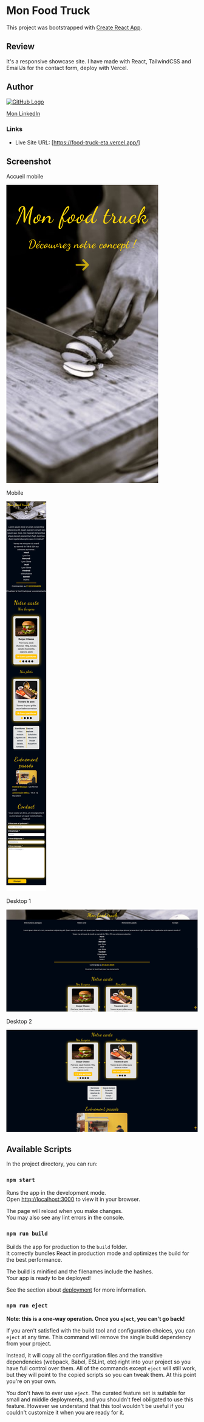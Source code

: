 # Mon Food Truck

This project was bootstrapped with [Create React App](https://github.com/facebook/create-react-app).

## Review
It's a responsive showcase site. I have made with React, TailwindCSS and EmailJs for the contact form, deploy with Vercel.

## Author
[![GitHub Logo](https://img.shields.io/badge/GitHub-100000?style=flat&logo=github&logoColor=white)](https://github.com/Tonyac-create)

<a href="https://www.linkedin.com/in/angelique-copere-dev/">Mon LinkedIn</a>

### Links

- Live Site URL: [https://food-truck-eta.vercel.app/]

## Screenshot
Accueil mobile  
  
![](./public/Screenshot_Home_Mobile_Mon_Food_Truck.png)  

Mobile  

![](./public/Screenshot_Mobile_Mon_Food_Truck.png)  

Desktop 1

![](./public/Screenshot_Desktop_Mon_Food_Truck.png)  

Desktop 2

![](./public/Screenshot_Desktop_Next_Mon_Food_Truck.png)  


## Available Scripts

In the project directory, you can run:

### `npm start`

Runs the app in the development mode.\
Open [http://localhost:3000](http://localhost:3000) to view it in your browser.

The page will reload when you make changes.\
You may also see any lint errors in the console.

### `npm run build`

Builds the app for production to the `build` folder.\
It correctly bundles React in production mode and optimizes the build for the best performance.

The build is minified and the filenames include the hashes.\
Your app is ready to be deployed!

See the section about [deployment](https://facebook.github.io/create-react-app/docs/deployment) for more information.

### `npm run eject`

**Note: this is a one-way operation. Once you `eject`, you can't go back!**

If you aren't satisfied with the build tool and configuration choices, you can `eject` at any time. This command will remove the single build dependency from your project.

Instead, it will copy all the configuration files and the transitive dependencies (webpack, Babel, ESLint, etc) right into your project so you have full control over them. All of the commands except `eject` will still work, but they will point to the copied scripts so you can tweak them. At this point you're on your own.

You don't have to ever use `eject`. The curated feature set is suitable for small and middle deployments, and you shouldn't feel obligated to use this feature. However we understand that this tool wouldn't be useful if you couldn't customize it when you are ready for it.

